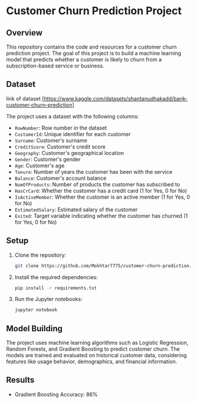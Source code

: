 # Customer Churn Prediction Project

## Overview

This repository contains the code and resources for a customer churn prediction project. The goal of this project is to build a machine learning model that predicts whether a customer is likely to churn from a subscription-based service or business.

## Dataset

link of dataset [https://www.kaggle.com/datasets/shantanudhakadd/bank-customer-churn-prediction]

The project uses a dataset with the following columns:

- `RowNumber`: Row number in the dataset
- `CustomerId`: Unique identifier for each customer
- `Surname`: Customer's surname
- `CreditScore`: Customer's credit score
- `Geography`: Customer's geographical location
- `Gender`: Customer's gender
- `Age`: Customer's age
- `Tenure`: Number of years the customer has been with the service
- `Balance`: Customer's account balance
- `NumOfProducts`: Number of products the customer has subscribed to
- `HasCrCard`: Whether the customer has a credit card (1 for Yes, 0 for No)
- `IsActiveMember`: Whether the customer is an active member (1 for Yes, 0 for No)
- `EstimatedSalary`: Estimated salary of the customer
- `Exited`: Target variable indicating whether the customer has churned (1 for Yes, 0 for No)

## Setup

1. Clone the repository:

   ```bash
   git clone https://github.com/Mokhtar7775/customer-churn-prediction.git
   
2. Install the required dependencies:

   ```bash
   pip install -r requirements.txt
   
3. Run the Jupyter notebooks:

   ```bash
   jupyter notebook

## Model Building

The project uses machine learning algorithms such as Logistic Regression, Random Forests, and Gradient Boosting to predict customer churn. The models are trained and evaluated on historical customer data, considering features like usage behavior, demographics, and financial information.

## Results

- Gradient Boosting Accuracy: 86%
